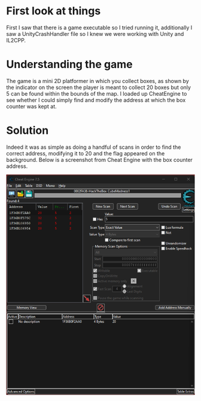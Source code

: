 # First look at things

First I saw that there is a game executable so I tried running it, additionally I saw a UnityCrashHandler file so I knew we were working with Unity and IL2CPP.

# Understanding the game

The game is a mini 2D platformer in which you collect boxes, as shown by the indicator on the screen the player is meant to collect 20 boxes but only 5 can be found within the bounds of the map. I loaded up CheatEngine to see whether I could simply find and modify the address at which the box counter was kept at.

# Solution

Indeed it was as simple as doing a handful of scans in order to find the correct address, modifying it to 20 and the flag appeared on the background. Below is a screenshot from Cheat Engine with the box counter address.

<img src="CheatEngineScreenshot.png ">